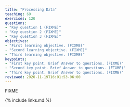 ```yaml
---
title: "Processing Data"
teaching: 60
exercises: 120
questions:
- "Key question 1 (FIXME)"
- "Key question 2 (FIXME)"
- "Key question 3 (FIXME)"
objectives:
- "First learning objective. (FIXME)"
- "Second learning objective. (FIXME)"
- "Third learning objective. (FIXME)"
keypoints:
- "First key point. Brief Answer to questions. (FIXME)"
- "Second key point. Brief Answer to questions. (FIXME)"
- "Third key point. Brief Answer to questions. (FIXME)"
reviewed: 2020-11-19T16:01:53-06:00
---
```

FIXME

{% include links.md %}


